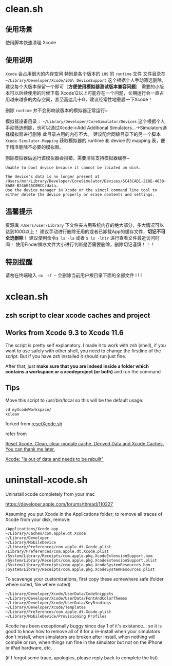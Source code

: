 # clean.sh

## 使用场景
使用脚本快速清理 Xcode

## 使用说明
`Xcode` 会占用很大的内存空间
特别是各个版本的 `iOS` 的 `runtime` 文件
文件目录在 `~/Library/Developer/Xcode/iOS\ DeviceSupport`
这个根据个人手动筛选删除，建议每个大版本保留一个即可（**方便使用模拟器测试版本兼容问题**）
需要的小版本可以后续使用的时候下载
Xcode12以上可能存在一个问题，长期运行会一直占用越来越多的内存空间，甚至高达几十G，建议经常性地重启一下Xcode！

删除 `runtime` 并不会影响该版本的模拟器正常运行~

模拟器设备目录：
 `~/Library/Developer/CoreSimulator/Devices`
 这个根据个人手动筛选删除，也可以通过Xcode->Add Additional Simulators...->Simulators选择模拟器进行删除
 此目录占用的内存不大。
 建议配合同级目录下的另一个脚本 `Xcode-Simulator-Mapping` 获取模拟器的 runtime 和 device 的 mapping 表，便于精准删除不必要的模拟器。
 
 删除模拟器后运行该模拟器会报错，需要清除支持模拟器缓存~
 ```
 Unable to boot device because it cannot be located on disk.
 
 The device's data is no longer present at /Users/mxr/Library/Developer/CoreSimulator/Devices/6C43CAD1-218E-4630-8A88-B24AE45C0BCC/data.
 Use the device manager in Xcode or the simctl command line tool to either delete the device properly or erase contents and settings.
 ```

## 温馨提示
资源库 `/Users/user/Library` 下文件夹占用系统内存的绝大部分，多大情况可以达到100G以上！
建议手动进行删除无用的或者已卸载App的缓存文件，**切记不可全选删除**！
建议使用命令`$ ls -la` 或者  `$ ls -lhtr` 进行查看文件最近访问时间！
使用Finder排序文件大小进行判断是否需要删除，删除切记谨慎！！！

## 特别提醒
请勿在终端输入 `rm -rf ~` 会删除当前用户根目录下面的全部文件 ! ! !

# xclean.sh

## zsh script to clear xcode caches and project

## Works from Xcode 9.3 to Xcode 11.6

The script is pretty self explanatory. I made it to work with zsh (shell), if you want to use safely with other shell, you need to change the firstline of the script. But if you have zsh installed it should run just fine.

After that, just **make sure that you are indeed inside a folder which contains a workspace or a xcodeproject (or both)** and run the command

## Tips

Move this script to /usr/bin/local so this will be the default usage:
```
cd myXcodeWorkspace/
xclean
```

forked from [resetXcode.sh](https://gist.github.com/arthurdapaz/e2a4fc83fa561ec52af83a5b08d0497d)

refer from 

[Reset Xcode. Clean, clear module cache, Derived Data and Xcode Caches. You can thank me later.](https://gist.github.com/maciekish/66b6deaa7bc979d0a16c50784e16d697)

[Xcode: "is out of date and needs to be rebuilt"](https://discussions.apple.com/thread/254240507)


# uninstall-xcode.sh

Uninstall xcode completely from your mac

https://developer.apple.com/forums/thread/110227

Assuming you put Xcode in the Applications folder; to remove all traces of Xcode from your disk, remove:
```
/Applications/Xcode.app
~/Library/Caches/com.apple.dt.Xcode
~/Library/Developer
~/Library/MobileDevice
~/Library/Preferences/com.apple.dt.Xcode.plist
/Library/Preferences/com.apple.dt.Xcode.plist
/System/Library/Receipts/com.apple.pkg.XcodeExtensionSupport.bom
/System/Library/Receipts/com.apple.pkg.XcodeExtensionSupport.plist
/System/Library/Receipts/com.apple.pkg.XcodeSystemResources.bom
/System/Library/Receipts/com.apple.pkg.XcodeSystemResources.plist
```

To scavenge your customizations, first copy these somewhere safe (folder where noted, file where noted)
```
~/Library/Developer/Xcode/UserData/CodeSnippets
~/Library/Developer/Xcode/UserData/FontAndColorThemes
~/Library/Developer/Xcode/UserData/KeyBindings
~/Library/Developer/Xcode/Templates
~/Library/Preferences/com.apple.dt.Xcode.plist
~/Library/MobileDevice/Provisioning Profiles
```

Xcode has been exceptionally buggy since day 1 of it's existance... so it is good to know how to remove all of it for a re-install when your simulators don't install, when simulators are broken after install, when nothing will compile or run, when things run fine in the simulator but not on the iPhone or iPad hardware, etc.

(if I forgot some trace, apologies, please reply back to complete the list)
